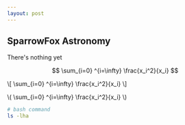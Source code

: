 ```yaml
---
layout: post
---
```


## SparrowFox Astronomy

There's nothing yet

$$ \sum_{i=0} ^{i=\infty} \frac{x_i^2}{x_i} $$

\\[ \sum_{i=0} ^{i=\infty} \frac{x_i^2}{x_i} \\]

\\( \sum_{i=0} ^{i=\infty} \frac{x_i^2}{x_i} \\)

```bash
# bash command
ls -lha
```
